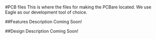 #PCB files
This is where the files for making the PCBare located.  We use Eagle as our development tool of choice.

##Features
Description Coming Soon!

##Design
Description Coming Soon!
